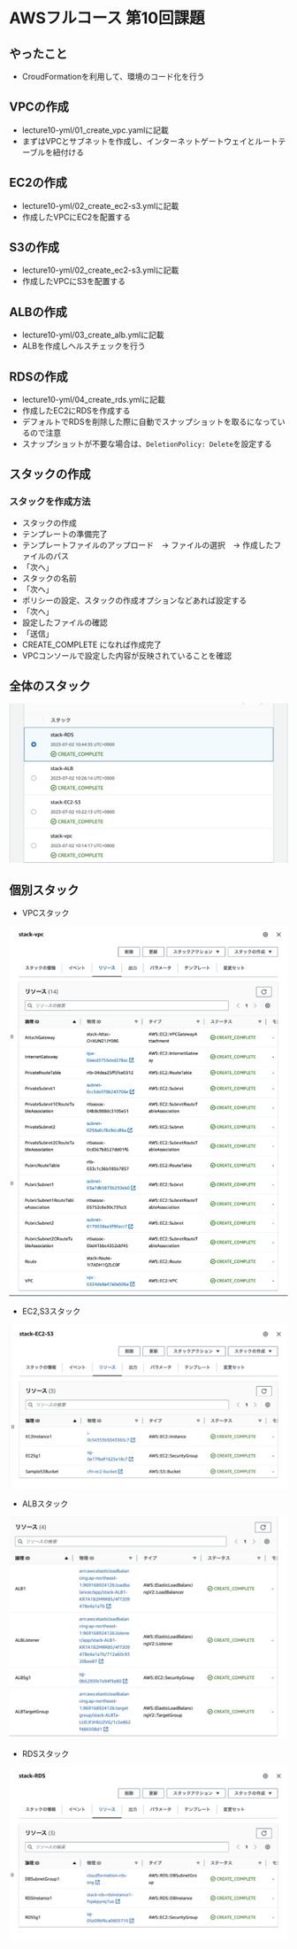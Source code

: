 
# AWSフルコース 第10回課題

## やったこと
  - CroudFormationを利用して、環境のコード化を行う
  

## VPCの作成
 - lecture10-yml/01_create_vpc.yamlに記載
 - まずはVPCとサブネットを作成し、インターネットゲートウェイとルートテーブルを紐付ける


## EC2の作成
 - lecture10-yml/02_create_ec2-s3.ymlに記載
 - 作成したVPCにEC2を配置する


## S3の作成
 - lecture10-yml/02_create_ec2-s3.ymlに記載
 - 作成したVPCにS3を配置する


## ALBの作成
 - lecture10-yml/03_create_alb.ymlに記載
 - ALBを作成しヘルスチェックを行う


## RDSの作成
 - lecture10-yml/04_create_rds.ymlに記載
 - 作成したEC2にRDSを作成する
 - デフォルトでRDSを削除した際に自動でスナップショットを取るになっているので注意
 - スナップショットが不要な場合は、`DeletionPolicy: Delete`を設定する

## スタックの作成
### スタックを作成方法
  - スタックの作成
  - テンプレートの準備完了
  - テンプレートファイルのアップロード　→ ファイルの選択　→ 作成したファイルのパス
  - 「次へ」
  - スタックの名前
  - 「次へ」
  - ポリシーの設定、スタックの作成オプションなどあれば設定する
  - 「次へ」
  - 設定したファイルの確認
  - 「送信」
  - CREATE_COMPLETE になれば作成完了
  - VPCコンソールで設定した内容が反映されていることを確認


## 全体のスタック

![stack](lecture10-picture/stack.png)


## 個別スタック

  - VPCスタック
  
![stack-VPC](lecture10-picture/01_stack-VPC.png)

  - EC2,S3スタック
  
![stack-EC2-S3](lecture10-picture/02_stack-S3.png)

  - ALBスタック
  
![stack-ALB](lecture10-picture/03_stack-ALB.png)

  - RDSスタック
  
![stack-RDS](lecture10-picture/04_stack-RDS.png)


  

